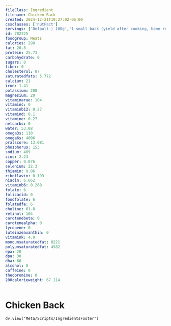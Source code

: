 ```yaml
---
fileClass: Ingredient
filename: Chicken Back
created: 2024-12-21T19:27:02-06:00
cssclasses: ['nutFact']
servings: ['Default | 100g','1 small back (yield after cooking, bone removed) | 110','1 medium back (yield after cooking, bone removed) | 130','1 large back (yield after cooking, bone removed) | 160']
id: 782225
foodgroup: Meats
calories: 298
fat: 20.8
protein: 25.73
carbohydrate: 0
sugars: 0
fiber: 0
cholesterol: 87
saturatedfats: 5.772
calcium: 21
iron: 1.41
potassium: 208
magnesium: 20
vitaminarae: 104
vitaminc: 0
vitaminb12: 0.27
vitamind: 0.1
vitamine: 0.27
netcarbs: 0
water: 53.08
omega3s: 110
omega6s: 4006
pralscore: 13.081
phosphorus: 153
sodium: 409
zinc: 2.23
copper: 0.076
selenium: 22.3
thiamin: 0.06
riboflavin: 0.193
niacin: 6.662
vitaminb6: 0.268
folate: 6
folicacid: 0
foodfolate: 6
folatedfe: 6
choline: 61.8
retinol: 104
carotenebeta: 0
carotenealpha: 0
lycopene: 0
luteinzeaxanthin: 0
vitamink: 4.9
monounsaturatedfat: 8221
polyunsaturatedfat: 4582
epa: 20
dpa: 30
dha: 60
alcohol: 0
caffeine: 0
theobromine: 0
200calorieweight: 67.114
---
```


# Chicken Back

```dataviewjs
dv.view("Meta/Scripts/IngredientsFooter")
```